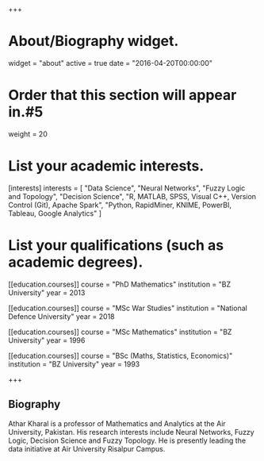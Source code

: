 +++
# About/Biography widget.
widget = "about"
active = true
date = "2016-04-20T00:00:00"

# Order that this section will appear in.#5
weight = 20 

# List your academic interests.
[interests]
  interests = [
    "Data Science",
    "Neural Networks",
    "Fuzzy Logic and Topology",
    "Decision Science",
    "R, MATLAB, SPSS, Visual C++, Version Control (Git), Apache Spark",
    "Python, RapidMiner, KNIME, PowerBI, Tableau, Google Analytics"
  ]


# List your qualifications (such as academic degrees).
[[education.courses]]
  course = "PhD Mathematics"
  institution = "BZ University"
  year = 2013

[[education.courses]]
  course = "MSc War Studies"
  institution = "National Defence University"
  year = 2018
  
[[education.courses]]
  course = "MSc Mathematics"
  institution = "BZ University"
  year = 1996

[[education.courses]]
  course = "BSc (Maths, Statistics, Economics)"
  institution = "BZ University"
  year = 1993
 
+++
## Biography
Athar Kharal is a professor of Mathematics and Analytics at the Air University, Pakistan. His research interests include Neural Networks, Fuzzy Logic, Decision Science and Fuzzy Topology. He is presently leading the data initiative at Air University Risalpur Campus.

